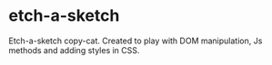 # etch-a-sketch
Etch-a-sketch copy-cat. Created to play with DOM manipulation, Js methods and adding styles in CSS. 
